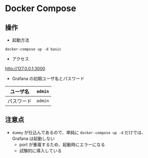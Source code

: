 # Docker Compose

## 操作

+ 起動方法

```
docker-compose up -d basic
```

+ アクセス

http://127.0.0.1:3000

+ Grafana の初期ユーザ名とパスワード

ユーザ名 | `admin`
--- | ---
パスワード | `admin`

##  注意点

+ `dummy` が仕込んであるので、単純に `docker-compose up -d` だけでは、 Grafana は起動しない
    + port が重複するため、起動時にエラーになる
    + 試験的に導入している
